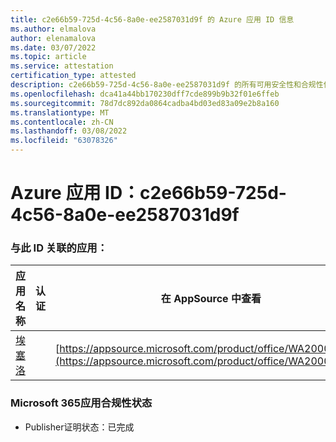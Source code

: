 ```yaml
---
title: c2e66b59-725d-4c56-8a0e-ee2587031d9f 的 Azure 应用 ID 信息
ms.author: elmalova
author: elenamalova
ms.date: 03/07/2022
ms.topic: article
ms.service: attestation
certification_type: attested
description: c2e66b59-725d-4c56-8a0e-ee2587031d9f 的所有可用安全性和合规性信息。
ms.openlocfilehash: dca41a44bb170230dff7cde899b9b32f01e6ffeb
ms.sourcegitcommit: 78d7dc892da0864cadba4bd03ed83a09e2b8a160
ms.translationtype: MT
ms.contentlocale: zh-CN
ms.lasthandoff: 03/08/2022
ms.locfileid: "63078326"
---
```

# <a name="azure-app-id-c2e66b59-725d-4c56-8a0e-ee2587031d9f"></a>Azure 应用 ID：c2e66b59-725d-4c56-8a0e-ee2587031d9f


### <a name="apps-associated-with-this-id"></a>与此 ID 关联的应用：
| **应用名称** | **认证** | **在 AppSource 中查看** |
|--------------|---------------|-----------------------|
| [埃塞洛](https://docs.microsoft.com/microsoft-365-app-certification/forward/WA200002581) |  | [https://appsource.microsoft.com/product/office/WA200002581](https://appsource.microsoft.com/product/office/WA200002581) |

### <a name="microsoft-365-app-compliance-status"></a>Microsoft 365应用合规性状态
- Publisher证明状态：已完成
